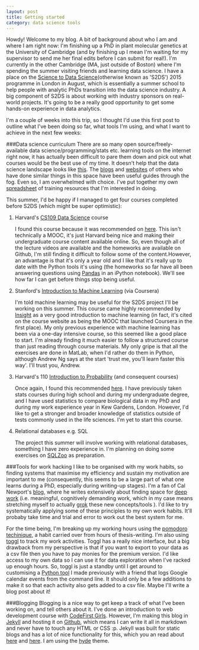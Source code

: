 ```yaml
---
layout: post
title: Getting started
category: data science tools
---
```


Howdy! Welcome to my blog. A bit of background about who I am and where I am right now: I'm finishing up a PhD in plant molecular genetics at the University of Cambridge (and by finishing up I mean I'm waiting for my supervisor to send me her final edits before I can submit for real!). I'm currently in the other Cambridge (MA, just outside of Boston) where I'm spending the summer visiting friends and learning data science. I have a place on the [Science to Data Science](http://www.s2ds.org/)(otherwise known as 'S2DS') 2015 programme in London in August, which is essentially a summer school to help people with analytic PhDs transition into the data science industry. A big component of S2DS is about working with industry sponsors on real-world projects. It's going to be a really good opportunity to get some hands-on experience in data analytics.  

I'm a couple of weeks into this trip, so I thought I'd use this first post to outline what I've been doing so far, what tools I'm using, and what I want to achieve in the next few weeks: 

###Data science curriculum
There are so many open source/freely-available data science/programming/stats etc. learning tools on the internet right now, it has actually been difficult to pare them down and pick out what courses would be the best use of my time. It doesn't help that the data science landscape looks like [this](http://nirvacana.com/thoughts/wp-content/uploads/2013/07/RoadToDataScientist1.png). The [blogs](https://datascientistjourney.wordpress.com/category/data-science/) and [websites](http://datasciencemasters.org/) of others who have done similar things in this space have been useful guides through the fog. Even so, I am overwhelmed with choice. I've put together my own [spreadsheet](https://docs.google.com/spreadsheets/d/1IDNSt0ckSuv5Sw67cw17fJDuOELGa-pjCSR2vuWK8OA/edit?usp=sharing) of training resources that I'm interested in doing. 

This summer, I'd be happy if I managed to get four courses completed before S2DS (which might be super optimistic):

1. Harvard's [CS109 Data Science](http://cs109.github.io/2014/) course 

    I found this course because it was recommended on [here](https://datascientistjourney.wordpress.com/2014/11/23/revised-plan-6-months-to-becoming-a-data-scientist/). This isn't technically a MOOC, it's just Harvard being nice and making their undergraduate course content available online. So, even though all of the lecture videos are available and the homeworks are available on Github, I'm still finding it difficult to follow some of the content.However, an advantage is that it's only a year old and I like that it's really up to date with the Python tools it's using (the homeworks so far have all been answering questions using [Pandas](http://pandas.pydata.org/) in an iPython notebook). We'll see how far I can get before things stop being useful.
 
2. Stanford's [Introduction to Machine Learning](https://www.coursera.org/course/ml) (via Coursera)
 
    I'm told machine learning may be useful for the S2DS project I'll be working on this summer. This course came highly recommended by [Insight](http://insightdatascience.com/blog/preparing_for_insight.html) as a very good introduction to machine learning (in fact, it's cited on the course website as being the MOOC that launched Coursera in the first place). My only previous experience with machine learning has been via a one-day intensive course, so this seemed like a good place to start. I'm already finding it much easier to follow a structured course than just reading through course materials. My only gripe is that all the exercises are done in MatLab, when I'd rather do them in Python, although Andrew Ng says at the start 'trust me, you'll learn faster this way'. I'll trust you, Andrew.

3. Harvard's 110 [Introduction to Probability](http://isites.harvard.edu/icb/icb.do?keyword=k104821&pageid=icb.page676263) (and consequent courses)

    Once again, I found this recommended [here](https://datascientistjourney.wordpress.com/2014/11/23/revised-plan-6-months-to-becoming-a-data-scientist/). I have previously taken stats courses during high school and during my undergraduate degree, and I have used statistics to compare biological data in my PhD and during my work experience year in Kew Gardens, London. However, I'd like to get a stronger and broader knowledge of statistics outside of tests commonly used in the life sciences. I'm yet to start this course.

4. Relational databases e.g. SQL

    The project this summer will involve working with relational databases, something I have zero experience in. I'm planning on doing some exercises on [SQLZoo](http://sqlzoo.net/w/index.php?title=SQL_Tutorial&redirect=no) as preparation.

###Tools for work hacking
I like to be organised with my work habits, so finding systems that maximise my efficiency and sustain my motivation are important to me (consequently, this seems to be a large part of what one learns during a PhD, especially during writing-up stages). I'm a fan of Cal Newport's [blog]("http://calnewport.com/blog/"), where he writes extensively about finding space for [deep work](http://calnewport.com/blog/2012/11/21/knowledge-workers-are-bad-at-working-and-heres-what-to-do-about-it/) (i.e. meaningful, cognitively demanding work, which in my case means stretching myself to actually [grok](https://en.wikipedia.org/wiki/Grok) these new concepts/tools ). I'd like to try systematically applying some of these principles to my own work habits. It'll probaby take time and trial and error to work out the best system for me.

For the time being, I'm breaking up my working hours using the [pomodoro techinique](http://pomodorotechnique.com/), a habit carried over from hours of thesis-writing. I'm also using [toggl](www.toggl.com) to track my work activities. Toggl has a really nice interface, but a big drawback from my perspective is that if you want to export to your data as a csv file then you have to pay monies for the premium version. I'd like access to my own data so I can use it for data exploration when I've racked up enough hours. So, toggl is just a standby until I get around to customising a [Python tool](https://github.com/linbug/Glock) I made previously with a friend that logs Google calendar events from the command line. It should only be a few additions to make it so that each activity also gets added to a csv file. Maybe I'll write a blog post about it!

###Blogging
Blogging is a nice way to get keep a track of what I've been working on, and tell others about it. I've done an introduction to web development course with [CodeFirst Girls](http://www.codefirstgirls.org.uk/). However, I'm making this blog in [Jekyll](http://jekyllrb.com/) and hosting it on [Github](https://github.com/linbug/linbug.github.io), which means I can write it all in markdown and never have to touch any HTML or CSS :p. Jekyll was built for static blogs and has a lot of nice functionality for this, which you an read about [here](http://www.smashingmagazine.com/2014/08/01/build-blog-jekyll-github-pages/ ) and  [here](http://jekyllbootstrap.com/lessons/jekyll-introduction.html). I am using the [hyde](http://hyde.getpoole.com/) theme.
